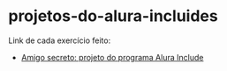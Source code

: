 # projetos-do-alura-incluides

Link de cada exercício feito:

- [Amigo secreto: projeto do programa Alura Include](https://sabrina253.github.io/projetos-do-alura-incluides/amigo-secreto/)